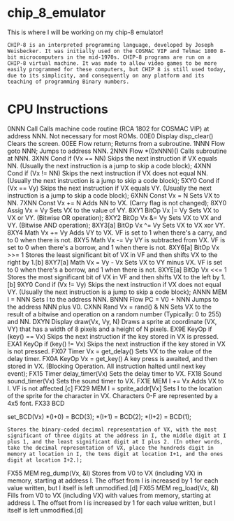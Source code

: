 # chip_8_emulator

This is where I will be working on my chip-8 emulator! 

	CHIP-8 is an interpreted programming language, developed by Joseph Weisbecker. It was initially used on the COSMAC VIP and Telmac 1800 8-bit microcomputers in the mid-1970s. CHIP-8 programs are run on a CHIP-8 virtual machine. It was made to allow video games to be more easily programmed for these computers, but CHIP 8 is still used today, due to its simplicity, and consequently on any platform and its teaching of programming Binary numbers. 

# CPU Instructions
0NNN 		Call 													Calls machine code routine (RCA 1802 for COSMAC VIP) at address NNN. Not necessary for most ROMs.
00E0 		Display 	disp_clear() 				Clears the screen.
00EE 		Flow 			return; 						Returns from a subroutine.
1NNN 		Flow 			goto NNN; 					Jumps to address NNN.
2NNN 		Flow 			*(0xNNN)() 					Calls subroutine at NNN.
3XNN 		Cond 			if (Vx == NN) 			Skips the next instruction if VX equals NN. (Usually the next instruction is a jump to skip a code block);
4XNN 		Cond 			if (Vx != NN) 			Skips the next instruction if VX does not equal NN. (Usually the next instruction is a jump to skip a code block);
5XY0 		Cond 			if (Vx == Vy) 			Skips the next instruction if VX equals VY. (Usually the next instruction is a jump to skip a code block);
6XNN 		Const 		Vx = N 							Sets VX to NN.
7XNN 		Const 		Vx += N 						Adds NN to VX. (Carry flag is not changed);
8XY0 		Assig 		Vx = Vy 						Sets VX to the value of VY.
8XY1 		BitOp 		Vx |= Vy 						Sets VX to VX or VY. (Bitwise OR operation);
8XY2 		BitOp 		Vx &= Vy 						Sets VX to VX and VY. (Bitwise AND operation);
8XY3[a] BitOp		  Vx ^= Vy 						Sets VX to VX xor VY.
8XY4 		Math 			Vx += Vy 						Adds VY to VX. VF is set to 1 when there's a carry, and to 0 when there is not.
8XY5 		Math 			Vx -= Vy 						VY is subtracted from VX. VF is set to 0 when there's a borrow, and 1 when there is not.
8XY6[a] BitOp 		Vx >>= 1 						Stores the least significant bit of VX in VF and then shifts VX to the right by 1.[b]
8XY7[a] Math 			Vx = Vy - Vx 				Sets VX to VY minus VX. VF is set to 0 when there's a borrow, and 1 when there is not.
8XYE[a] BitOp 		Vx <<= 1 						Stores the most significant bit of VX in VF and then shifts VX to the left by 1.[b]
9XY0 		Cond 			if (Vx != Vy) 			Skips the next instruction if VX does not equal VY. (Usually the next instruction is a jump to skip a code block);
ANNN 		MEM 			I = NNN 						Sets I to the address NNN.
BNNN 		Flow 			PC = V0 + NNN 			Jumps to the address NNN plus V0.
CXNN 		Rand 			Vx = rand() & NN  	Sets VX to the result of a bitwise and operation on a random number (Typically: 0 to 255) and NN.
DXYN 		Display 	draw(Vx, Vy, N) 		Draws a sprite at coordinate (VX, VY) that has a width of 8 pixels and a height of N pixels.
EX9E 		KeyOp 		if (key() == Vx) 		Skips the next instruction if the key stored in VX is pressed. 
EXA1 		KeyOp 		if (key() != Vx) 		Skips the next instruction if the key stored in VX is not pressed.
FX07 		Timer 		Vx = get_delay() 		Sets VX to the value of the delay timer.
FX0A 		KeyOp 		Vx = get_key() 			A key press is awaited, and then stored in VX. (Blocking Operation. All instruction halted until next key event);
FX15 		Timer 		delay_timer(Vx) 		Sets the delay timer to VX.
FX18 		Sound 		sound_timer(Vx) 		Sets the sound timer to VX.
FX1E 		MEM 			I += Vx 						Adds VX to I. VF is not affected.[c]
FX29 		MEM 			I = sprite_addr[Vx] Sets I to the location of the sprite for the character in VX. Characters 0-F are represented by a 4x5 font.
FX33 		BCD 	

set_BCD(Vx)
*(I+0) = BCD(3);
*(I+1) = BCD(2);
*(I+2) = BCD(1);

	Stores the binary-coded decimal representation of VX, with the most significant of three digits at the address in I, the middle digit at I plus 1, and the least significant digit at I plus 2. (In other words, take the decimal representation of VX, place the hundreds digit in memory at location in I, the tens digit at location I+1, and the ones digit at location I+2.);
FX55 		MEM 			reg_dump(Vx, &I) 		Stores from V0 to VX (including VX) in memory, starting at address I. The offset from I is increased by 1 for each value written, but I itself is left unmodified.[d]
FX65 		MEM 			reg_load(Vx, &I) 		Fills from V0 to VX (including VX) with values from memory, starting at address I. The offset from I is increased by 1 for each value written, but I itself is left unmodified.[d]
